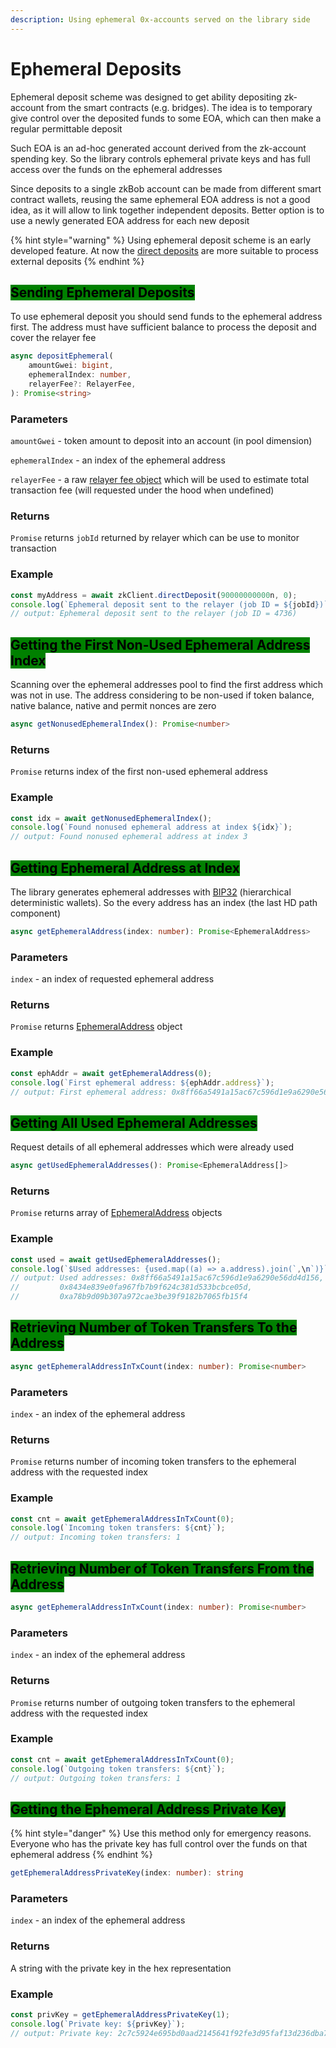 ```yaml
---
description: Using ephemeral 0x-accounts served on the library side
---
```


# Ephemeral Deposits

Ephemeral deposit scheme was designed to get ability depositing zk-account from the smart contracts (e.g. bridges). The idea is to temporary give control over the deposited funds to some EOA, which can then make a regular permittable deposit

Such EOA is an ad-hoc generated account derived from the zk-account spending key. So the library controls ephemeral private keys and has full access over the funds on the ephemeral addresses

Since deposits to a single zkBob account can be made from different smart contract wallets, reusing the same ephemeral EOA address is not a good idea, as it will allow to link together independent deposits. Better option is to use a newly generated EOA address for each new deposit

{% hint style="warning" %}
Using ephemeral deposit scheme is an early developed feature. At now the [direct deposits](direct-deposits.md) are more suitable to process external deposits
{% endhint %}

## <mark style="background-color:green;">Sending Ephemeral Deposits</mark>

To use ephemeral deposit you should send funds to the ephemeral address first. The address must have sufficient balance to process the deposit and cover the relayer fee

```typescript
async depositEphemeral(
    amountGwei: bigint,
    ephemeralIndex: number,
    relayerFee?: RelayerFee,
): Promise<string>
```

### Parameters

`amountGwei` - token amount to deposit into an account (in pool dimension)

`ephemeralIndex` - an index of the ephemeral address&#x20;

`relayerFee` - a raw [relayer fee object](../common-types.md#relayer-raw-fee) which will be used to estimate total transaction fee (will requested under the hood when undefined)

### Returns

`Promise` returns `jobId` returned by relayer which can be use to monitor transaction

### Example

```typescript
const myAddress = await zkClient.directDeposit(90000000000n, 0);
console.log(`Ephemeral deposit sent to the relayer (job ID = ${jobId})`)
// output: Ephemeral deposit sent to the relayer (job ID = 4736)
```

## <mark style="background-color:green;">Getting the First Non-Used Ephemeral Address Index</mark>

Scanning over the ephemeral addresses pool to find the first address which was not in use. The address considering to be non-used if token balance, native balance, native and permit nonces are zero

```typescript
async getNonusedEphemeralIndex(): Promise<number>
```

### Returns

`Promise` returns index of the first non-used ephemeral address

### Example

```typescript
const idx = await getNonusedEphemeralIndex();
console.log(`Found nonused ephemeral address at index ${idx}`);
// output: Found nonused ephemeral address at index 3
```

## <mark style="background-color:green;">Getting Ephemeral Address at Index</mark>

The library generates ephemeral addresses with [BIP32](https://github.com/bitcoin/bips/blob/master/bip-0032.mediawiki) (hierarchical deterministic wallets). So the every address has an index (the last HD path component)

```typescript
async getEphemeralAddress(index: number): Promise<EphemeralAddress>
```

### Parameters

`index` - an index of requested ephemeral address&#x20;

### Returns

`Promise` returns [EphemeralAddress](../common-types.md#ephemeral-address) object

### Example

```typescript
const ephAddr = await getEphemeralAddress(0);
console.log(`First ephemeral address: ${ephAddr.address}`);
// output: First ephemeral address: 0x8ff66a5491a15ac67c596d1e9a6290e56dd4d156
```

## <mark style="background-color:green;">Getting All Used Ephemeral Addresses</mark>

Request details of all ephemeral addresses which were already used

```typescript
async getUsedEphemeralAddresses(): Promise<EphemeralAddress[]>
```

### Returns

`Promise` returns array of [EphemeralAddress](../common-types.md#ephemeral-address) objects

### Example

```typescript
const used = await getUsedEphemeralAddresses();
console.log(`$Used addresses: {used.map((a) => a.address).join(`,\n`)}`);
// output: Used addresses: 0x8ff66a5491a15ac67c596d1e9a6290e56dd4d156,
//         0x8434e839e0fa967fb7b9f624c381d533bcbce05d,
//         0xa78b9d09b307a972cae3be39f9182b7065fb15f4
```

## <mark style="background-color:green;">Retrieving Number of Token Transfers To the Address</mark>

```typescript
async getEphemeralAddressInTxCount(index: number): Promise<number>
```

### Parameters

`index` - an index of the ephemeral address&#x20;

### Returns

`Promise` returns number of incoming token transfers to the ephemeral address with the requested index

### Example

```typescript
const cnt = await getEphemeralAddressInTxCount(0);
console.log(`Incoming token transfers: ${cnt}`);
// output: Incoming token transfers: 1
```

## <mark style="background-color:green;">Retrieving Number of Token Transfers From the Address</mark>

```typescript
async getEphemeralAddressInTxCount(index: number): Promise<number>
```

### Parameters

`index` - an index of the ephemeral address&#x20;

### Returns

`Promise` returns number of outgoing token transfers to the ephemeral address with the requested index

### Example

```typescript
const cnt = await getEphemeralAddressInTxCount(0);
console.log(`Outgoing token transfers: ${cnt}`);
// output: Outgoing token transfers: 1
```

## <mark style="background-color:green;">Getting the Ephemeral Address Private Key</mark>

{% hint style="danger" %}
Use this method only for emergency reasons. Everyone who has the private key has full control over the funds on that ephemeral address
{% endhint %}

```typescript
getEphemeralAddressPrivateKey(index: number): string
```

### Parameters

`index` - an index of the ephemeral address&#x20;

### Returns

A string with the private key in the hex representation

### Example

```typescript
const privKey = getEphemeralAddressPrivateKey(1);
console.log(`Private key: ${privKey}`);
// output: Private key: 2c7c5924e695bd0aad2145641f92fe3d95faf13d236dba7978c138fb6045ba3c
```
